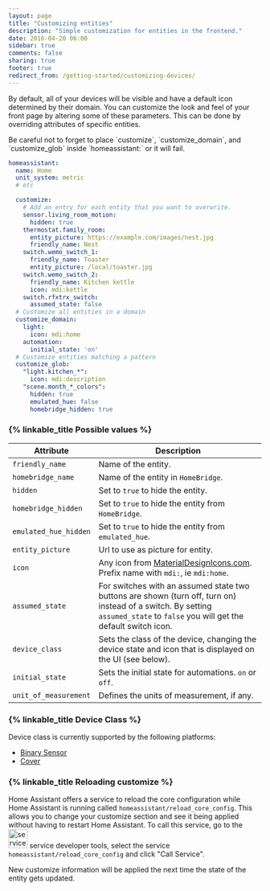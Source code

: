 ```yaml
---
layout: page
title: "Customizing entities"
description: "Simple customization for entities in the frontend."
date: 2016-04-20 06:00
sidebar: true
comments: false
sharing: true
footer: true
redirect_from: /getting-started/customizing-devices/
---
```


By default, all of your devices will be visible and have a default icon determined by their domain. You can customize the look and feel of your front page by altering some of these parameters. This can be done by overriding attributes of specific entities.

<p class='note'>
Be careful not to forget to place `customize`, `customize_domain`, and `customize_glob` inside `homeassistant:` or it will fail.
</p>

```yaml
homeassistant:
  name: Home
  unit_system: metric
  # etc

  customize:
    # Add an entry for each entity that you want to overwrite.
    sensor.living_room_motion:
      hidden: true
    thermostat.family_room:
      entity_picture: https://example.com/images/nest.jpg
      friendly_name: Nest
    switch.wemo_switch_1:
      friendly_name: Toaster
      entity_picture: /local/toaster.jpg
    switch.wemo_switch_2:
      friendly_name: Kitchen kettle
      icon: mdi:kettle
    switch.rfxtrx_switch:
      assumed_state: false
  # Customize all entities in a domain
  customize_domain:
    light:
      icon: mdi:home
    automation:
      initial_state: 'on'
  # Customize entities matching a pattern
  customize_glob:
    "light.kitchen_*":
      icon: mdi:description
    "scene.month_*_colors":
      hidden: true
      emulated_hue: false
      homebridge_hidden: true
```

### {% linkable_title Possible values %}

| Attribute | Description |
| --------- | ----------- |
| `friendly_name` | Name of the entity.
| `homebridge_name` | Name of the entity in `HomeBridge`.
| `hidden`    | Set to `true` to hide the entity.
| `homebridge_hidden` | Set to `true` to hide the entity from `HomeBridge`.
| `emulated_hue_hidden` | Set to `true` to hide the entity from `emulated_hue`.
| `entity_picture` | Url to use as picture for entity.
| `icon` | Any icon from [MaterialDesignIcons.com](http://MaterialDesignIcons.com). Prefix name with `mdi:`, ie `mdi:home`.
| `assumed_state` | For switches with an assumed state two buttons are shown (turn off, turn on) instead of a switch. By setting `assumed_state` to `false` you will get the default switch icon.
| `device_class` | Sets the class of the device, changing the device state and icon that is displayed on the UI (see below).
| `initial_state` | Sets the initial state for automations. `on` or `off`.
| `unit_of_measurement` | Defines the units of measurement, if any.

### {% linkable_title Device Class %}

Device class is currently supported by the following platforms:

* [Binary Sensor](/components/binary_sensor/)
* [Cover](/components/cover/)

### {% linkable_title Reloading customize %}

Home Assistant offers a service to reload the core configuration while Home Assistant is running called `homeassistant/reload_core_config`. This allows you to change your customize section and see it being applied without having to restart Home Assistant. To call this service, go to the <img src='/images/screenshots/developer-tool-services-icon.png' alt='service developer tool icon' class="no-shadow" height="38" /> service developer tools, select the service `homeassistant/reload_core_config` and click "Call Service".

<p class='note warning'>
New customize information will be applied the next time the state of the entity gets updated.
</p>

